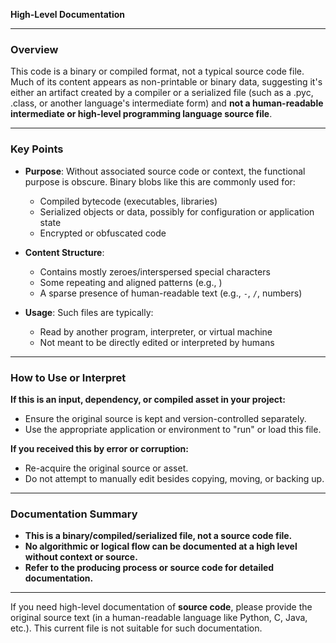**High-Level Documentation**

---

### Overview

This code is a binary or compiled format, not a typical source code file. Much of its content appears as non-printable or binary data, suggesting it's either an artifact created by a compiler or a serialized file (such as a .pyc, .class, or another language's intermediate form) and **not a human-readable intermediate or high-level programming language source file**.

---

### Key Points

- **Purpose**: Without associated source code or context, the functional purpose is obscure. Binary blobs like this are commonly used for:
  - Compiled bytecode (executables, libraries)
  - Serialized objects or data, possibly for configuration or application state
  - Encrypted or obfuscated code
  
- **Content Structure**:
  - Contains mostly zeroes/interspersed special characters
  - Some repeating and aligned patterns (e.g., `    `)
  - A sparse presence of human-readable text (e.g., `-`, `/`, numbers)
  
- **Usage**: Such files are typically:
  - Read by another program, interpreter, or virtual machine
  - Not meant to be directly edited or interpreted by humans

---

### How to Use or Interpret

**If this is an input, dependency, or compiled asset in your project:**
- Ensure the original source is kept and version-controlled separately.
- Use the appropriate application or environment to "run" or load this file.

**If you received this by error or corruption:**
- Re-acquire the original source or asset.
- Do not attempt to manually edit besides copying, moving, or backing up.

---

### Documentation Summary

- **This is a binary/compiled/serialized file, not a source code file.**
- **No algorithmic or logical flow can be documented at a high level without context or source.**
- **Refer to the producing process or source code for detailed documentation.**

---

If you need high-level documentation of **source code**, please provide the original source text (in a human-readable language like Python, C, Java, etc.). This current file is not suitable for such documentation.